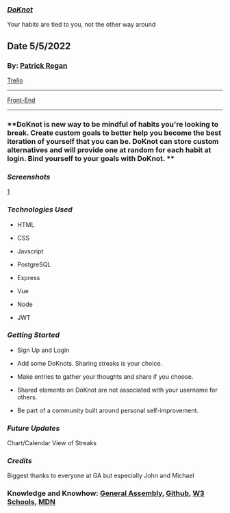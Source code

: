 ### [ **_DoKnot_**](https://neighbourhood-front.herokuapp.com/)

Your habits are tied to you, not the other way around


## Date 5/5/2022

### By: [Patrick Regan](https://github.com/pregan23)

[Trello](https://trello.com/b/mMRXbVPx/doknots)

---

[Front-End](https://github.com/pregan23/DoKnotsBack)

---

### **DoKnot is new way to be mindful of habits you're looking to break.  Create custom goals to better help you become the best iteration of yourself that you can be. DoKnot can store custom alternatives and will provide one at random for each habit at login. Bind yourself to your goals with DoKnot. **

### **_Screenshots_**

[1](https://imgur.com/xOt3Xd7)


### **_Technologies Used_**

- HTML

- CSS

- Javscript

- PostgreSQL

- Express

- Vue

- Node

- JWT


### **_Getting Started_**

- Sign Up and Login

- Add some DoKnots.  Sharing streaks is your choice.

- Make entries to gather your thoughts and share if you choose.

- Shared elements on DoKnot are not associated with your username for others.  

- Be part of a community built around personal self-improvement.

### **_Future Updates_**

Chart/Calendar View of Streaks


### **_Credits_**

Biggest thanks to everyone at GA but especially John and Michael



### **Knowledge and Knowhow**: [General Assembly](https://generalassemb.ly/), [Github](https://github.com/), [W3 Schools](https://www.w3schools.com/), [MDN](https://developer.mozilla.org/en-US/)
